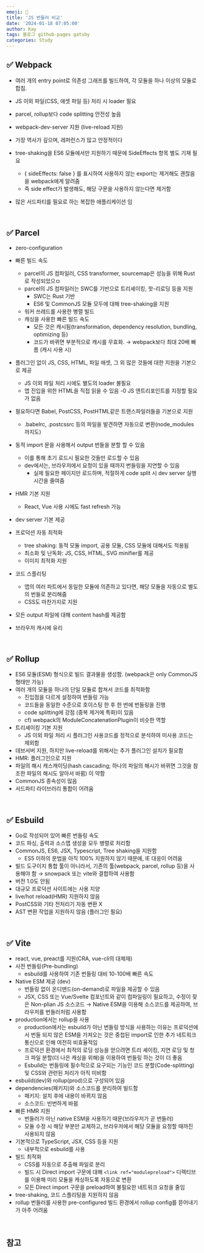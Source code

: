 ```yaml
---
emoji: 👋
title: 'JS 번들러 비교'
date: '2024-01-18 07:05:00'
author: Kay
tags: 블로그 github-pages gatsby
categories: Study
---
```


## ✅ Webpack

- 여러 개의 entry point로 의존성 그래프를 빌드하여, 각 모듈을 하나 이상의 모듈로 합침.
- JS 이외 파일(CSS, 애셋 파일 등) 처리 시 loader 필요
- parcel, rollup보다 code splitting 안전성 높음
- webpack-dev-server 지원 (live-reload 지원)
- 가장 역사가 깊으며, 레퍼런스가 많고 안정적이다
- tree-shaking을 ES6 모듈에서만 지원하기 때문에 SideEffects 항목 별도 기재 필요

  - { sideEffects: false } 를 표시하여 사용하지 않는 export는 제거해도 괜찮음을 webpack에게 알려줌
  - 즉 side effect가 발생해도, 해당 구문을 사용하지 않는다면 제거함

- 많은 서드파티를 필요로 하는 복잡한 애플리케이션 임

<br>

## ✅ Parcel

- zero-configuration

- 빠른 빌드 속도

  - parcel의 JS 컴파일러, CSS transformer, sourcemap은 성능을 위해 Rust로 작성되었으ㅁ
  - parcel의 JS 컴파일러는 SWC를 기반으로 트리셰이킹, 핫-리로딩 등을 지원
    - SWC는 Rust 기반
    - ES6 및 CommonJS 모듈 모두에 대해 tree-shaking을 지원
  - 워커 쓰레드를 사용한 병렬 빌드
  - 캐싱을 사용한 빠른 빌드 속도
    - 모든 것은 캐시됨(transformation, dependency resolution, bundling, optimizing 등)
    - 코드가 바뀌면 부분적으로 캐시를 무효화. → webpack보다 최대 20배 빠름 (캐시 사용 시)

- 플러그인 없이 JS, CSS, HTML, 파일 애셋, 그 외 많은 것들에 대한 지원을 기본으로 제공

  - JS 이외 파일 처리 시에도 별도의 loader 불필요
  - 앱 진입을 위한 HTML을 직접 읽을 수 있음
    -0 JS 엔트리포인트를 지정할 필요가 없음

- 필요하다면 Babel, PostCSS, PostHTML같은 트랜스파일러들을 기본으로 지원

  - .babelrc, .postcssrc 등의 파일을 발견하면 자동으로 변환(node_modules까지도)

- 동적 import 문을 사용해서 output 번들을 분할 할 수 있음
  - 이를 통해 초기 로드시 필요한 것들만 로드할 수 있음
  - dev에서는, 브라우저에서 요청이 있을 때까지 번들링을 지연할 수 있음
    - 실제 필요한 페이지만 로드하며, 적절하게 code split 시 dev server 실행 시간을 줄여줌
- HMR 기본 지원
  - React, Vue 사용 시에도 fast refresh 가능
- dev server 기본 제공
- 프로덕션 자동 최적화
  - tree shaking: 동적 모듈 import, 공용 모듈, CSS 모듈에 대해서도 적용됨
  - 최소화 및 난독화: JS, CSS, HTML, SVG minifier를 제공
  - 이미지 최적화 지원
- 코드 스플리팅
  - 앱의 여러 파트에서 동일한 모듈에 의존하고 있다면, 해당 모듈을 자동으로 별도의 번들로 분리해줌
  - CSS도 마찬가지로 지원
- 모든 output 파일에 대해 content hash를 제공함
- 브라우저 캐시에 유리

<br>

## ✅ Rollup

- ES6 모듈(ESM) 형식으로 빌드 결과물을 생성함. (webpack은 only CommonJS 형태만 가능)
- 여러 개의 모듈을 하나의 단일 모듈로 합쳐서 코드를 최적화함
  - 진입점을 다르게 설정하여 번들링 가능
  - 코드들을 동일한 수준으로 호이스팅 한 후 한 번에 번들링을 진행
  - code splitting에 강점 (중복 제거에 특화)이 있음
  - cf) webpack의 ModuleConcatenationPlugin이 비슷한 역할
- 트리셰이킹 기본 지원
  - JS 이외 파일 처리 시 플러그인 사용코드를 정적으로 분석하여 미사용 코드는 제외함
- 데브서버 지원, 하지만 live-reload를 위해서는 추가 플러그인 설치가 필요함
- HMR: 플러그인으로 지원
- 파일의 해시 캐스캐이딩(hash cascading; 하나의 파일의 해시가 바뀌면 그것을 참조한 파일의 해시도 알아서 바뀜) 이 약함
- CommonJS 종속성이 많음
- 서드파티 라이브러리 통합이 어려움

<br>

## ✅ Esbuild

- Go로 작성되어 있어 빠른 번들링 속도
- 코드 파싱, 출력과 소스맵 생성을 모두 병렬로 처리함
- CommonJS, ES6, JSX, Typescript, Tree shaking을 지원함
  - ES5 이하의 문법을 아직 100% 지원하지 않기 때문에, IE 대응이 어려움
- 빌드 도구이지 통합 툴이 아니라서, 기존의 툴(webpack, parcel, rollup 등)을 사용해야 함 → snowpack 또는 vite와 결합하여 사용함
- 버전 1.0도 안됨
- 대규모 프로덕션 사이트에는 사용 지양
- live/hot reload(HMR) 지원하지 않음
- PostCSS와 기타 전처리기 자동 변환 X
- AST 변환 작업을 지원하지 않음 (플러그인 필요)

<br>

## ✅ Vite

- react, vue, preact를 지원(CRA, vue-cli의 대체재)
- 사전 번들링(Pre-bundling)
  - esbuild를 사용하여 기존 번들링 대비 10-100배 빠른 속도
- Native ESM 제공 (dev)
  - 번들링 없이 온디맨드(on-demand)로 파일을 제공할 수 있음
  - JSX, CSS 또는 Vue/Svelte 컴포넌트와 같이 컴파일링이 필요하고, 수정이 잦은 Non-plian JS 소스코드 → Native ESM을 이용해 소스코드를 제공하여, 브라우저를 번들러처럼 사용함
- production에서는 rollup을 사용
  - production에서는 esbuild가 아닌 번들링 방식을 사용하는 이유는 프로덕션에서 번들 되지 않은 ESM을 가져오는 것은 중첩된 import로 인한 추가 네트워크 통신으로 인해 여전히 비효율적임
  - 프로덕션 환경에서 최적의 로딩 성능을 얻으려면 트리 셰이킹, 지연 로딩 및 청크 파일 분할(더 나은 캐싱을 위해)을 이용하여 번들링 하는 것이 더 좋음
  - Esbuild는 번들링에 필수적으로 요구되는 기능인 코드 분할(Code-splitting) 및 CSS와 관련된 처리가 아직 미비함
- esbuild(dev)와 rollup(prod)으로 구성되어 있음
- dependencies(패키지)와 소스코드를 분리하여 빌드함
  - 패키지: 설치 후에 내용이 바뀌지 않음
  - 소스코드: 빈번하게 바뀜
- 빠른 HMR 지원
  - 번들러가 아닌 native ESM을 사용하기 때문(브라우저가 곧 번들러)
  - 모듈 수정 시 해당 부분만 교체하고, 브라우저에서 해당 모듈을 요청할 때까진 사용되지 않음
- 기본적으로 TypeScript, JSX, CSS 등을 지원
  - 내부적으로 esbuild를 사용
- 빌드 최적화
  - CSS를 자동으로 추출해 파일로 분리
  - 빌드 시 Direct import 구문에 대해 `<link ref="modulepreload">` 디렉티브를 이용해 미리 모듈을 캐싱하도록 자동으로 변환
  - 모든 Direct import 구문을 preload하여 불필요한 네트워크 요청을 줄임
- tree-shaking, 코드 스플리팅을 지원하지 않음
- rollup 번들러를 사용한 pre-configured 빌드 환경에서 rollup config를 뜯어내기가 아주 어려움

<br>

## 참고

```toc

```
